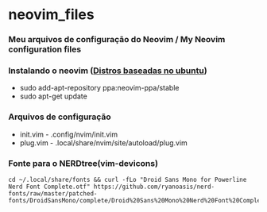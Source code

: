 # neovim_files
### Meu arquivos de configuração do Neovim / My Neovim configuration files
### Instalando o neovim ([Distros baseadas no ubuntu](https://launchpad.net/~neovim-ppa/+archive/ubuntu/stable))
- sudo add-apt-repository ppa:neovim-ppa/stable
- sudo apt-get update
### Arquivos de configuração
- init.vim - .config/nvim/init.vim
- plug.vim - .local/share/nvim/site/autoload/plug.vim
### Fonte para o NERDtree(vim-devicons)
```
cd ~/.local/share/fonts && curl -fLo "Droid Sans Mono for Powerline Nerd Font Complete.otf" https://github.com/ryanoasis/nerd-fonts/raw/master/patched-fonts/DroidSansMono/complete/Droid%20Sans%20Mono%20Nerd%20Font%20Complete.otf
```
